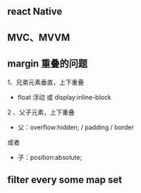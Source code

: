 ## react Native

## MVC、MVVM

## margin 重叠的问题

1、兄弟元素垂直，上下重叠

- float 浮动 或 display:inline-block

2 、父子元素，上下重叠

- 父：overflow:hidden; / padding / border

或者

- 子：position:absolute;

## filter every some map set
